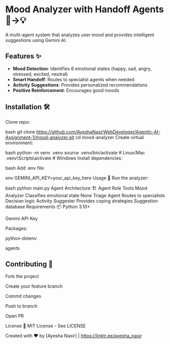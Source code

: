 # Mood Analyzer with Handoff Agents 🧠→💡

A multi-agent system that analyzes user mood and provides intelligent suggestions using Gemini AI.

## Features ✨

- **Mood Detection**: Identifies 6 emotional states (happy, sad, angry, stressed, excited, neutral)
- **Smart Handoff**: Routes to specialist agents when needed
- **Activity Suggestions**: Provides personalized recommendations
- **Positive Reinforcement**: Encourages good moods

## Installation 🛠️

Clone repo:

bash
git clone https://github.com/AyeshaNasirWebDeveloper/Agentic-AI-Assignment-1/mood-analyzer.git
cd mood-analyzer
Create virtual environment:

bash
python -m venv .venv
source .venv/bin/activate  # Linux/Mac
.venv\Scripts\activate     # Windows
Install dependencies:

bash
Add .env file:

env
GEMINI_API_KEY=your_api_key_here
Usage 🚀
Run the analyzer:

bash
python main.py
Agent Architecture 🏗️
Agent	Role	Tools
Mood Analyzer	Classifies emotional state	None
Triage Agent	Routes to specialists	Decision logic
Activity Suggester	Provides coping strategies	Suggestion database
Requirements 📦
Python 3.10+

Gemini API Key

Packages:

python-dotenv

agents

## Contributing 🤝

Fork the project

Create your feature branch

Commit changes

Push to branch

Open PR

License 📜
MIT License - See LICENSE

Created with ❤️ by [Ayesha Nasir] | https://linktr.ee/ayesha_nasir
